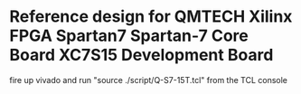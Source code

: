 # Reference design for QMTECH Xilinx FPGA Spartan7 Spartan-7 Core Board XC7S15 Development Board

fire up vivado and run "source ./script/Q-S7-15T.tcl" from the TCL console
